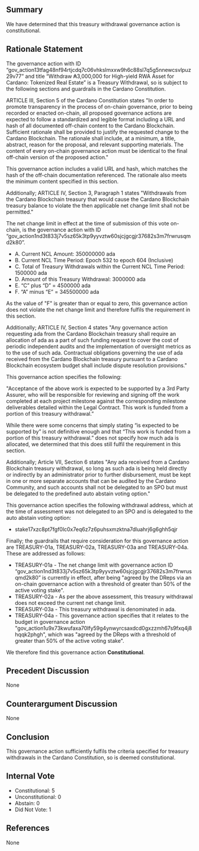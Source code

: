 ## Summary
We have determined that this treasury withdrawal governance action is constitutional.

## Rationale Statement
The governance action with ID “gov_action13tfag48nf94rtjcdq7c06vhkslmxxw9h6c88sl7q5g5nnewcsvlpuz29v77” and title “Withdraw ₳3,000,000 for High-yield RWA Asset for Cardano: Tokenized Real Estate” is a Treasury Withdrawal, so is subject to the following sections and guardrails in the Cardano Constitution.

ARTICLE III, Section 5 of the Cardano Constitution states "In order to promote transparency in the process of on-chain governance, prior to being recorded or enacted on-chain, all proposed governance actions are expected to follow a standardized and legible format including a URL and hash of all documented off-chain content to the Cardano Blockchain. Sufficient rationale shall be provided to justify the requested change to the Cardano Blockchain. The rationale shall include, at a minimum, a title, abstract, reason for the proposal, and relevant supporting materials. The content of every on-chain governance action must be identical to the final off-chain version of the proposed action."

This governance action includes a valid URL and hash, which matches the hash of the off-chain documentation referenced. The rationale also meets the minimum content specified in this section.

Additionally; ARTICLE IV, Section 3, Paragraph 1 states "Withdrawals from the Cardano Blockchain treasury that would cause the Cardano Blockchain treasury balance to violate the then applicable net change limit shall not be permitted." 

The net change limit in effect at the time of submission of this vote on-chain, is the governance action with ID  “gov_action1nd3t833j7v5sz65k3tp9yyvztw60sjcjgcgjr37682s3m7frwrusqmd2k80”.

- A. Current NCL Amount: 350000000 ada
- B. Current NCL Time Period: Epoch 532 to epoch 604 (Inclusive)
- C. Total of Treasury Withdrawals within the Current NCL Time Period: 1500000 ada
- D. Amount of this Treasury Withdrawal: 3000000 ada
- E. “C” plus “D” = 4500000 ada
- F. “A” minus “E” = 345500000 ada

As the value of "F" is greater than or equal to zero, this governance action does not violate the net change limit and therefore fulfils the requirement in this section.

Additionally; ARTICLE IV, Section 4 states "Any governance action requesting ada from the Cardano Blockchain treasury shall require an allocation of ada as a part of such funding request to cover the cost of periodic independent audits and the implementation of oversight metrics as to the use of such ada. Contractual obligations governing the use of ada received from the Cardano Blockchain treasury pursuant to a Cardano Blockchain ecosystem budget shall include dispute resolution provisions."

This governance action specifies the following:

"Acceptance of the above work is expected to be supported by a 3rd Party Assurer, who will be responsible for reviewing and signing off the work completed at each project milestone against the corresponding milestone deliverables detailed within the Legal Contract. This work is funded from a portion of this treasury withdrawal.”

​​While there were some concerns that simply stating “is expected to be supported by” is not definitive enough and that “This work is funded from a portion of this treasury withdrawal.” does not specify how much ada is allocated, we determined that this does still fulfil the requirement in this section.

Additionally; Article VII, Section 6 states "Any ada received from a Cardano Blockchain treasury withdrawal, so long as such ada is being held directly or indirectly by an administrator prior to further disbursement, must be kept in one or more separate accounts that can be audited by the Cardano Community, and such accounts shall not be delegated to an SPO but must be delegated to the predefined auto abstain voting option."

This governance action specifies the following withdrawal address, which at the time of assessment was not delegated to an SPO and is delegated to the auto abstain voting option:

- stake17xzc8pt7fgf0lc0x7eq6z7z6puhsxmzktna7dluahrj6g6ghh5qjr

Finally; the guardrails that require consideration for this governance action are TREASURY-01a, TREASURY-02a, TREASURY-03a and TREASURY-04a.  These are addressed as follows:

- TREASURY-01a - The net change limit with governance action ID “gov_action1nd3t833j7v5sz65k3tp9yyvztw60sjcjgcgjr37682s3m7frwrusqmd2k80” is currently in effect, after being "agreed by the DReps via an on-chain governance action with a threshold of greater than 50% of the active voting stake".
- TREASURY-02a - As per the above assessment, this treasury withdrawal does not exceed the current net change limit.
- TREASURY-03a - This treasury withdrawal is denominated in ada.
- TREASURY-04a - This governance action specifies that it relates to the budget in governance action "gov_action1u9x73kwufaxa70lfy59g4ynwyrcsaxdcd0gxzzmh67s9fxq4j8hqqk2phgh", which was "agreed by the DReps with a threshold of greater than 50% of the active voting stake".

We therefore find this governance action **Constitutional**.

## Precedent Discussion
None

## Counterargument Discussion
None

## Conclusion
This governance action sufficiently fulfils the criteria specified for treasury withdrawals in the Cardano Constitution, so is deemed constitutional.

## Internal Vote
- Constitutional: 5
- Unconstitutional: 0
- Abstain: 0
- Did Not Vote: 1

## References
None